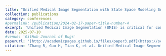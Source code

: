 ```yaml
---
title: "Unified Medical Image Segmentation with State Space Modeling Snake"
collection: publications
category: conferences
#permalink: /publication/2024-02-17-paper-title-number-4
excerpt: 'Unified Medical Image Segmentation (UMIS) is critical for comprehensive anatomical assessment but faces challenges due to multi-scale structural heterogeneity. Conventional pixel-based approaches, lacking object-level anatomical insight and inter-organ relational modeling, struggle with morphological complexity and feature conflicts, limiting their efficacy in UMIS. We propose Mamba Snake, a novel deep snake framework enhanced by state space modeling for UMIS. Mamba Snake frames multi-contour evolution as a hierarchical state space atlas, effectively modeling macroscopic inter-organ topological relationships and microscopic contour refinements. We introduce a snake-specific vision state space module, the Mamba Evolution Block (MEB), which leverages effective spatiotemporal information aggregation for adaptive refinement of complex morphologies. Energy map shape priors further ensure robust long-range contour evolution in heterogeneous data. Additionally, a dual-classification synergy mechanism is incorporated to concurrently optimize detection and segmentation, mitigating under-segmentation of microstructures in UMIS. Extensive evaluations across five clinical datasets reveal Mamba Snake's superior performance, with an average Dice improvement of 3\% over state-of-the-art methods.'
date: 2025-07-10
#venue: 'GitHub Journal of Bugs'
paperurl: '[http://academicpages.github.io/files/paper3.pdf](https://scholar.google.com/citations?view_op=view_citation&hl=zh-CN&user=zEpdycwAAAAJ&authuser=1&citation_for_view=zEpdycwAAAAJ:u-x6o8ySG0sC)'
citation: 'Zhang R, Guo H, Tian K, et al. Unified Medical Image Segmentation with State Space Modeling Snake[J]. arXiv preprint arXiv:2507.12760, 2025.'
---
```


